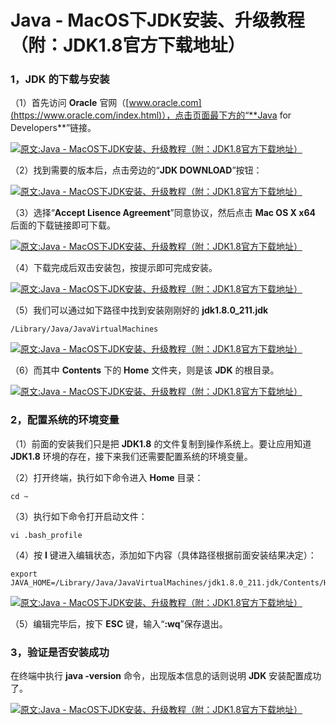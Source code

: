 # Java - MacOS下JDK安装、升级教程（附：JDK1.8官方下载地址）

### 1，JDK 的下载与安装

（1）首先访问 **Oracle** 官网（[www.oracle.com](https://www.oracle.com/index.html)），点击页面最下方的“**Java for Developers**”链接。

[![原文:Java - MacOS下JDK安装、升级教程（附：JDK1.8官方下载地址）](https://www.hangge.com/blog_uploads/201905/2019053115582287112.png)](https://www.hangge.com/blog/cache/detail_2453.html#)



（2）找到需要的版本后，点击旁边的“**JDK DOWNLOAD**”按钮：

[![原文:Java - MacOS下JDK安装、升级教程（附：JDK1.8官方下载地址）](https://www.hangge.com/blog_uploads/201905/2019053116023370229.png)](https://www.hangge.com/blog/cache/detail_2453.html#)



（3）选择“**Accept Lisence Agreement**”同意协议，然后点击 **Mac OS X x64** 后面的下载链接即可下载。

[![原文:Java - MacOS下JDK安装、升级教程（附：JDK1.8官方下载地址）](https://www.hangge.com/blog_uploads/201905/2019053116070064455.png)](https://www.hangge.com/blog/cache/detail_2453.html#)



（4）下载完成后双击安装包，按提示即可完成安装。

[![原文:Java - MacOS下JDK安装、升级教程（附：JDK1.8官方下载地址）](https://www.hangge.com/blog_uploads/201905/201905311654337858.png)](https://www.hangge.com/blog/cache/detail_2453.html#)

（5）我们可以通过如下路径中找到安装刚刚好的 **jdk1.8.0_211.jdk**

```
/Library/Java/JavaVirtualMachines
```

[![原文:Java - MacOS下JDK安装、升级教程（附：JDK1.8官方下载地址）](https://www.hangge.com/blog_uploads/201905/2019053116594599919.png)](https://www.hangge.com/blog/cache/detail_2453.html#)


（6）而其中 **Contents** 下的 **Home** 文件夹，则是该 **JDK** 的根目录。

[![原文:Java - MacOS下JDK安装、升级教程（附：JDK1.8官方下载地址）](https://www.hangge.com/blog_uploads/201905/2019053117022068377.png)](https://www.hangge.com/blog/cache/detail_2453.html#)

### 2，配置系统的环境变量

（1）前面的安装我们只是把 **JDK1.8** 的文件复制到操作系统上。要让应用知道 **JDK1.8** 环境的存在，接下来我们还需要配置系统的环境变量。

（2）打开终端，执行如下命令进入 **Home** 目录：

```
cd ~
```


（3）执行如下命令打开启动文件：

```
vi .bash_profile
```


（4）按 **I** 键进入编辑状态，添加如下内容（具体路径根据前面安装结果决定）：

```
export JAVA_HOME=/Library/Java/JavaVirtualMachines/jdk1.8.0_211.jdk/Contents/Home
```

[![原文:Java - MacOS下JDK安装、升级教程（附：JDK1.8官方下载地址）](https://www.hangge.com/blog_uploads/201905/2019053117114210257.png)](https://www.hangge.com/blog/cache/detail_2453.html#)

（5）编辑完毕后，按下 **ESC** 键，输入“**:wq**”保存退出。

### 3，验证是否安装成功

在终端中执行 **java -version** 命令，出现版本信息的话则说明 **JDK** 安装配置成功了。

[![原文:Java - MacOS下JDK安装、升级教程（附：JDK1.8官方下载地址）](https://www.hangge.com/blog_uploads/201905/2019053117150526245.png)](https://www.hangge.com/blog/cache/detail_2453.html#)